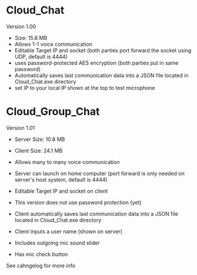 # Cloud_Chat
Version 1.00

- Size: 15.6 MB
- Allows 1-1 voice communication
- Editable Target IP and socket (both parties port forward the socket using UDP, default is 4444)
- uses password-protected AES encryption (both parties put in same password)
- Automatically saves last communication data into a JSON file located in Cloud_Chat.exe directory
- set IP to your local IP shown at the top to test microphone

# Cloud_Group_Chat
Version 1.01

- Server Size: 10.8 MB
- Client Size: 24.1 MB

- Allows many to many voice communication
- Server can launch on home computer (port forward is only needed on server's host system, default is 4444)
- Editable Target IP and socket on client
- This version does not use password protection (yet)
- Client automatically saves last communication data into a JSON file located in Cloud_Chat.exe directory
- Client inputs a user name (shown on server)
- Includes outgoing mic sound slider
- Has mic check button

See cahngelog for more info
